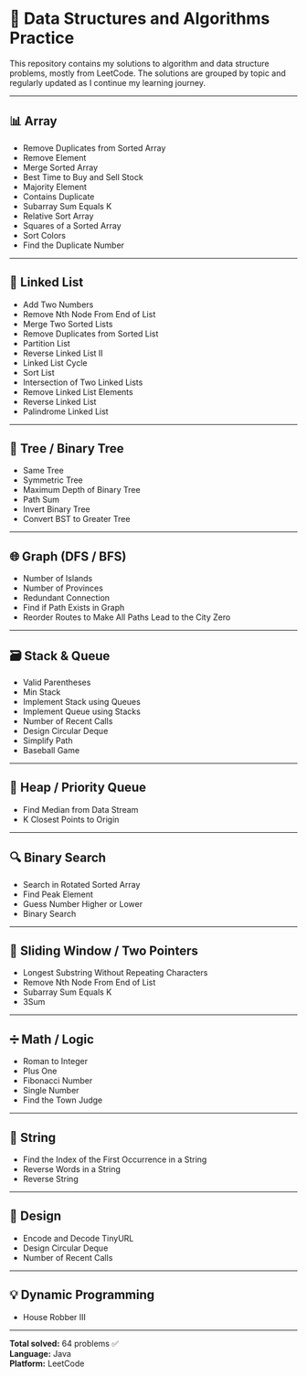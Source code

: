 # 🧠 Data Structures and Algorithms Practice

This repository contains my solutions to algorithm and data structure problems, mostly from LeetCode. The solutions are grouped by topic and regularly updated as I continue my learning journey.

---

## 📊 Array

- Remove Duplicates from Sorted Array  
- Remove Element  
- Merge Sorted Array  
- Best Time to Buy and Sell Stock  
- Majority Element  
- Contains Duplicate  
- Subarray Sum Equals K  
- Relative Sort Array  
- Squares of a Sorted Array  
- Sort Colors  
- Find the Duplicate Number  

---

## 🔗 Linked List

- Add Two Numbers  
- Remove Nth Node From End of List  
- Merge Two Sorted Lists  
- Remove Duplicates from Sorted List  
- Partition List  
- Reverse Linked List II  
- Linked List Cycle  
- Sort List  
- Intersection of Two Linked Lists  
- Remove Linked List Elements  
- Reverse Linked List  
- Palindrome Linked List  

---

## 🌳 Tree / Binary Tree

- Same Tree  
- Symmetric Tree  
- Maximum Depth of Binary Tree  
- Path Sum  
- Invert Binary Tree  
- Convert BST to Greater Tree  

---

## 🌐 Graph (DFS / BFS)

- Number of Islands  
- Number of Provinces  
- Redundant Connection  
- Find if Path Exists in Graph  
- Reorder Routes to Make All Paths Lead to the City Zero  

---

## 🗃️ Stack & Queue

- Valid Parentheses  
- Min Stack  
- Implement Stack using Queues  
- Implement Queue using Stacks  
- Number of Recent Calls  
- Design Circular Deque  
- Simplify Path  
- Baseball Game  

---

## 🧮 Heap / Priority Queue

- Find Median from Data Stream  
- K Closest Points to Origin  

---

## 🔍 Binary Search

- Search in Rotated Sorted Array  
- Find Peak Element  
- Guess Number Higher or Lower  
- Binary Search  

---

## 🚪 Sliding Window / Two Pointers

- Longest Substring Without Repeating Characters  
- Remove Nth Node From End of List  
- Subarray Sum Equals K  
- 3Sum  

---

## ➗ Math / Logic

- Roman to Integer  
- Plus One  
- Fibonacci Number  
- Single Number  
- Find the Town Judge  

---

## 📝 String

- Find the Index of the First Occurrence in a String  
- Reverse Words in a String  
- Reverse String  

---

## 🧰 Design

- Encode and Decode TinyURL  
- Design Circular Deque  
- Number of Recent Calls  

---

## 💡 Dynamic Programming

- House Robber III  

---


**Total solved:** 64 problems ✅  
**Language:** Java  
**Platform:** LeetCode  
